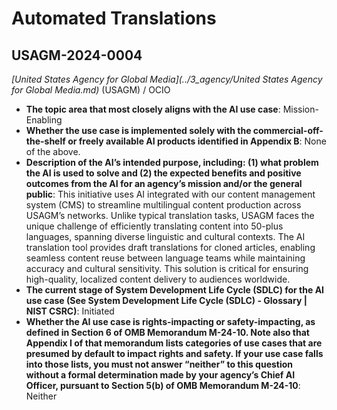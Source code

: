 # Automated Translations
## USAGM-2024-0004
_[United States Agency for Global Media](../3_agency/United States Agency for Global Media.md)_ (USAGM) / OCIO


+ **The topic area that most closely aligns with the AI use case**: Mission-Enabling
+ **Whether the use case is implemented solely with the commercial-off-the-shelf or freely available AI products identified in Appendix B**: None of the above.
+ **Description of the AI’s intended purpose, including: (1) what problem the AI is used to solve and (2) the expected benefits and positive outcomes from the AI for an agency’s mission and/or the general public**: This initiative uses AI integrated with our content management system (CMS) to streamline multilingual content production across USAGM’s networks. Unlike typical translation tasks, USAGM faces the unique challenge of efficiently translating content into 50-plus languages, spanning diverse linguistic and cultural contexts. The AI translation tool provides draft translations for cloned articles, enabling seamless content reuse between language teams while maintaining accuracy and cultural sensitivity. This solution is critical for ensuring high-quality, localized content delivery to audiences worldwide.
+ **The current stage of System Development Life Cycle (SDLC) for the AI use case (See System Development Life Cycle (SDLC) - Glossary | NIST CSRC)**: Initiated
+ **Whether the AI use case is rights-impacting or safety-impacting, as defined in Section 6 of OMB Memorandum M-24-10. Note also that Appendix I of that memorandum lists categories of use cases that are presumed by default to impact rights and safety. If your use case falls into those lists, you must not answer “neither” to this question without a formal determination made by your agency’s Chief AI Officer, pursuant to Section 5(b) of OMB Memorandum M-24-10**: Neither